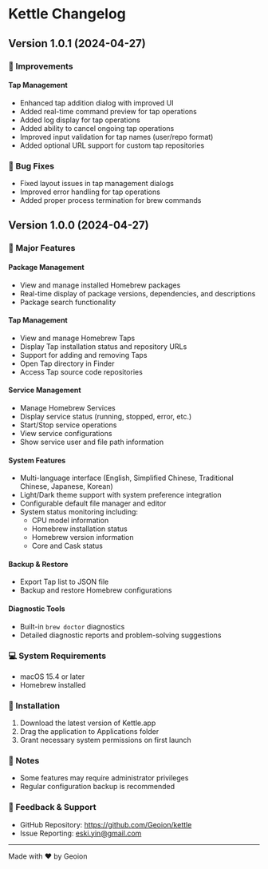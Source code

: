 # Kettle Changelog

## Version 1.0.1 (2024-04-27)

### 🔧 Improvements

#### Tap Management
- Enhanced tap addition dialog with improved UI
- Added real-time command preview for tap operations
- Added log display for tap operations
- Added ability to cancel ongoing tap operations
- Improved input validation for tap names (user/repo format)
- Added optional URL support for custom tap repositories

### 🐛 Bug Fixes
- Fixed layout issues in tap management dialogs
- Improved error handling for tap operations
- Added proper process termination for brew commands


## Version 1.0.0 (2024-04-27)

### 🎉 Major Features

#### Package Management
- View and manage installed Homebrew packages
- Real-time display of package versions, dependencies, and descriptions
- Package search functionality

#### Tap Management
- View and manage Homebrew Taps
- Display Tap installation status and repository URLs
- Support for adding and removing Taps
- Open Tap directory in Finder
- Access Tap source code repositories

#### Service Management
- Manage Homebrew Services
- Display service status (running, stopped, error, etc.)
- Start/Stop service operations
- View service configurations
- Show service user and file path information

#### System Features
- Multi-language interface (English, Simplified Chinese, Traditional Chinese, Japanese, Korean)
- Light/Dark theme support with system preference integration
- Configurable default file manager and editor
- System status monitoring including:
  - CPU model information
  - Homebrew installation status
  - Homebrew version information
  - Core and Cask status

#### Backup & Restore
- Export Tap list to JSON file
- Backup and restore Homebrew configurations

#### Diagnostic Tools
- Built-in `brew doctor` diagnostics
- Detailed diagnostic reports and problem-solving suggestions

### 💻 System Requirements
- macOS 15.4 or later
- Homebrew installed

### 🔧 Installation
1. Download the latest version of Kettle.app
2. Drag the application to Applications folder
3. Grant necessary system permissions on first launch

### 📝 Notes
- Some features may require administrator privileges
- Regular configuration backup is recommended

### 🤝 Feedback & Support
- GitHub Repository: https://github.com/Geoion/kettle
- Issue Reporting: eski.yin@gmail.com

---
Made with ❤️ by Geoion
